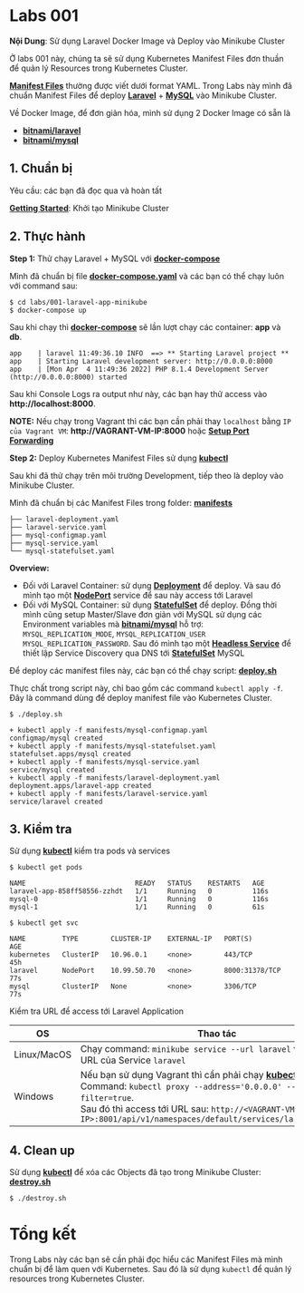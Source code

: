 # Labs 001

**Nội Dung**: Sử dụng Laravel Docker Image và Deploy vào Minikube Cluster

Ở labs 001 này, chúng ta sẽ sử dụng Kubernetes Manifest Files đơn thuần để quản lý Resources trong Kubernetes Cluster.

**[Manifest Files](https://kubernetes.io/docs/concepts/cluster-administration/manage-deployment/)** thường được viết dưới format YAML. Trong Labs này mình đã chuẩn Manifest Files để deploy **[Laravel](https://laravel.com/)** + **[MySQL](https://www.mysql.com/)** vào Minikube Cluster.

Về Docker Image, để đơn giản hóa, mình sử dụng 2 Docker Image có sẵn là

- **[bitnami/laravel](https://hub.docker.com/r/bitnami/laravel)**
- **[bitnami/mysql](https://hub.docker.com/r/bitnami/mysql)**

## 1. Chuẩn bị

Yêu cầu: các bạn đã đọc qua và hoàn tất

**[Getting Started](../../docs/getting_started.md)**: Khởi tạo Minikube Cluster

## 2. Thực hành

**Step 1:** Thử chạy Laravel + MySQL với **[docker-compose](https://docs.docker.com/compose/)**

Mình đã chuẩn bị file **[docker-compose.yaml](./docker-compose.yaml)** và các bạn có thể chạy luôn với command sau:

```
$ cd labs/001-laravel-app-minikube
$ docker-compose up
```

Sau khi chạy thì **[docker-compose](./docker-compose.yaml)** sẽ lần lượt chạy các container: **app** và **db**.

```
app    | laravel 11:49:36.10 INFO  ==> ** Starting Laravel project **
app    | Starting Laravel development server: http://0.0.0.0:8000
app    | [Mon Apr  4 11:49:36 2022] PHP 8.1.4 Development Server (http://0.0.0.0:8000) started
```

Sau khi Console Logs ra output như này, các bạn hay thử access vào **http://localhost:8000**.

**NOTE:** Nếu chạy trong Vagrant thì các bạn cần phải thay `localhost` bằng `IP của Vagrant VM`: **http://VAGRANT-VM-IP:8000** hoặc **[Setup Port Forwarding](https://www.vagrantup.com/docs/networking/forwarded_ports)**

**Step 2:** Deploy Kubernetes Manifest Files sử dụng **[kubectl](https://kubernetes.io/docs/tasks/tools/)**

Sau khi đã thử chạy trên môi trường Development, tiếp theo là deploy vào Minikube Cluster.

Mình đã chuẩn bị các Manifest Files trong folder: **[manifests](./manifests/)**

```
├── laravel-deployment.yaml
├── laravel-service.yaml
├── mysql-configmap.yaml
├── mysql-service.yaml
└── mysql-statefulset.yaml
```

**Overview:**

- Đối với Laravel Container: sử dụng **[Deployment](https://kubernetes.io/docs/concepts/workloads/controllers/deployment/)** để deploy. Và sau đó mình tạo một **[NodePort](https://kubernetes.io/docs/concepts/services-networking/service/#type-nodeport)** service để sau này access tới Laravel
- Đối với MySQL Container: sử dụng **[StatefulSet](https://kubernetes.io/docs/concepts/workloads/controllers/statefulset/)** để deploy. Đồng thời mình cũng setup Master/Slave đơn giản với MySQL sử dụng các Environment variables mà **[bitnami/mysql](https://hub.docker.com/r/bitnami/mysql)** hỗ trợ: `MYSQL_REPLICATION_MODE`, `MYSQL_REPLICATION_USER` `MYSQL_REPLICATION_PASSWORD`. Sau đó mình tạo một **[Headless Service](https://kubernetes.io/docs/concepts/services-networking/service/#headless-services)** để thiết lập Service Discovery qua DNS tới **[StatefulSet](https://kubernetes.io/docs/concepts/workloads/controllers/statefulset/)** MySQL

Để deploy các manifest files này, các bạn có thể chạy script: **[deploy.sh](./deploy.sh)**

Thực chất trong script này, chỉ bao gồm các command `kubectl apply -f`. Đây là command dùng để deploy manifest file vào Kubernetes Cluster.

```
$ ./deploy.sh

+ kubectl apply -f manifests/mysql-configmap.yaml
configmap/mysql created
+ kubectl apply -f manifests/mysql-statefulset.yaml
statefulset.apps/mysql created
+ kubectl apply -f manifests/mysql-service.yaml
service/mysql created
+ kubectl apply -f manifests/laravel-deployment.yaml
deployment.apps/laravel-app created
+ kubectl apply -f manifests/laravel-service.yaml
service/laravel created
```

## 3. Kiểm tra

Sử dụng **[kubectl](https://kubernetes.io/docs/tasks/tools/)** kiểm tra pods và services

```
$ kubectl get pods

NAME                           READY   STATUS    RESTARTS   AGE
laravel-app-858ff58556-zzhdt   1/1     Running   0          116s
mysql-0                        1/1     Running   0          116s
mysql-1                        1/1     Running   0          61s
```

```
$ kubectl get svc

NAME         TYPE        CLUSTER-IP    EXTERNAL-IP   PORT(S)          AGE
kubernetes   ClusterIP   10.96.0.1     <none>        443/TCP          45h
laravel      NodePort    10.99.50.70   <none>        8000:31378/TCP   77s
mysql        ClusterIP   None          <none>        3306/TCP         77s
```

Kiểm tra URL để access tới Laravel Application

| OS          | Thao tác                                                                                                                                                                                                                                                                                                                            |
| ----------- | ----------------------------------------------------------------------------------------------------------------------------------------------------------------------------------------------------------------------------------------------------------------------------------------------------------------------------------- |
| Linux/MacOS | Chạy command: `minikube service --url laravel` và access tới URL của Service `laravel`                                                                                                                                                                                                                                              |
| Windows     | Nếu bạn sử dụng Vagrant thì cần phải chạy **[kubectl proxy](https://kubernetes.io/docs/tasks/extend-kubernetes/http-proxy-access-api/)** Command: `kubectl proxy --address='0.0.0.0' --disable-filter=true`. <br /> Sau đó thì access tới URL sau: `http://<VAGRANT-VM-IP>:8001/api/v1/namespaces/default/services/laravel:/proxy/` |

## 4. Clean up

Sử dụng **[kubectl](https://kubernetes.io/docs/tasks/tools/)** để xóa các Objects đã tạo trong Minikube Cluster: **[destroy.sh](./destroy.sh)**

```
$ ./destroy.sh
```

# Tổng kết

Trong Labs này các bạn sẽ cần phải đọc hiểu các Manifest Files mà mình chuẩn bị để làm quen với Kubernetes. Sau đó là sử dụng `kubectl` để quản lý resources trong Kubernetes Cluster.
